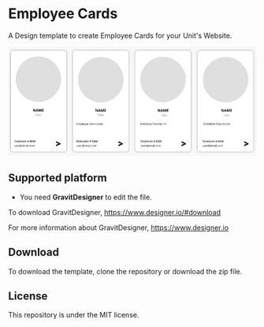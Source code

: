 # Employee Cards
A Design template to create Employee Cards for your Unit's Website.

![](img/template.png)

## Supported platform
 * You need **GravitDesigner** to edit the file.
 
To download GravitDesigner, https://www.designer.io/#download

For more information about GravitDesigner, https://www.designer.io

## Download
To download the template, clone the repository or download the zip file.

## License 
This repository is under the MIT license.
